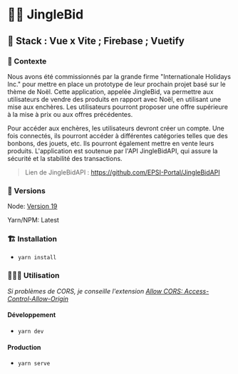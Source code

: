 # 🎅🏽 JingleBid

## 🧱 Stack : Vue x Vite ; Firebase ; Vuetify

### 🌲 Contexte

Nous avons été commissionnés par la grande firme "Internationale Holidays Inc." pour mettre en place un prototype de leur prochain projet basé sur le thème de Noël. Cette application, appelée JingleBid, va permettre aux utilisateurs de vendre des produits en rapport avec Noël, en utilisant une mise aux enchères. Les utilisateurs pourront proposer une offre supérieure à la mise à prix ou aux offres précédentes.

Pour accéder aux enchères, les utilisateurs devront créer un compte. Une fois connectés, ils pourront accéder à différentes catégories telles que des bonbons, des jouets, etc. Ils pourront également mettre en vente leurs produits. L'application est soutenue par l'API JingleBidAPI, qui assure la sécurité et la stabilité des transactions.

> Lien de JingleBidAPI : https://github.com/EPSI-Portal/JingleBidAPI

### 🧩 Versions

Node: [Version 19](https://nodejs.org/en)

Yarn/NPM: Latest

### 🏗️ Installation

- ``yarn install``

### 👨🏽‍💻 Utilisation

*Si problèmes de CORS, je conseille l'extension [Allow CORS: Access-Control-Allow-Origin](https://chrome.google.com/webstore/detail/allow-cors-access-control/lhobafahddgcelffkeicbaginigeejlf)*

#### Développement

- ``yarn dev``

#### Production

- ``yarn serve``
